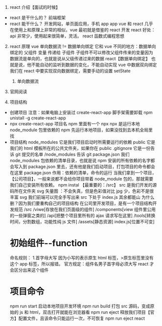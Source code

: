 1. react 介绍【面试的时候】

- react 是干什么的？
  前端框架
- react 能干什么？
  开发网站，单页面应用，手机 app app
  vue 和 react 几乎在使用上和原理上非常的相似，vue 最初就是借鉴的 react 开发
  react 好处：
  api 非常少，使用起来很简单，灵活。
  react 函数式编程思想

2. react 原理
   vue 单向数据流 != 数据单向绑定
   它和 vue 不同的地方：数据单向绑定的
   父组件 变量 传递给 子组件 子组件不可以修改父组件传来的变量因为数据流是单向的，也就是说从父级传递过来的数据
   react【数据单向绑定】
   也就是说，他不能自动的监听到数据的变化，不能自动实现 vue 中数据双向绑定
   我们在 react 中要实现双向数据绑定，需要手动的设置 setState

   1. 单向数据流

3. 官网阅读
4. 项目结构

- 创建项目
  注意：如果电脑上安装过 create-react-app 脚手架需要卸载
  npm unistall -g create-react-app
- npx create-react-app 项目名
  npm 里面有一个 npx
  npx 是运行本地 node_module 包里依赖的
  npm 先运行本地项目，如果没找到去本机全局里找
- 项目结构
  node_modules 它是我们项目启动时所需要运行的依赖
  public 它是我们的 html 模板所在的公共文件夹，如果你在 public
  .gitignore 它是一份告诉 git 提交的名单
  /node_modules 告诉 git
  package.json 我们 node_modules 包依赖的清单目录，也就是说 npm 安装的所有依赖的名字都会写入到
  package.json 里去，还有他是我们启动项目，打包项目的命令都会在这里
  package.json 作用：依赖的清单，命令的运行
  当我们拿到一个项目，【公司项目】，一般来说都不会给你项目带着 node_module 包的，那就需要我们自己安装所有依赖。
  npm instal
  【最重要的：/src】
  src 是我们开发的源码所在文件夹
  svg 矢量图 ：不会失真，但是色彩值对比 jpg 少，色彩不是很丰富
  svg 我们前端可以完全手写出来
  src 下处于 index.js 其余都能山
  为什么删？因为我们要重构自己的项目结构
  在公司里开发项目，是有一个项目结构开发规范
  /src
  /viwe[存放在我们页面级的组件]
  /components[view 组件里公用的一些弹窗之类的]
  /api[把整个项目里所有的 ajax 请求写在这里]
  /tools[转换时间，分割数组，功能性纯 js 文件]
  /assets[静态资源]
  index.js[位置不可变]
  # 初始组件--function
  命名规则： 1.首字母大写 因为小写的表示原生 html 标签，<app/>>原生标签里没有这个 app 标签，所以报错。
  官方规定：组件名男子首字母必须大写
  react 才会区分出来这个组件
  # 项目命令
  npm run start 启动本地项目开发环境
  npm run build 打包 src 源码，变成原始的 js 和 html，双击打开就能在浏览器看
  npm run eject 释放我们项目【官方】配置文件，且该命令只能运行一次，不可恢复
  npm run eject
  react
